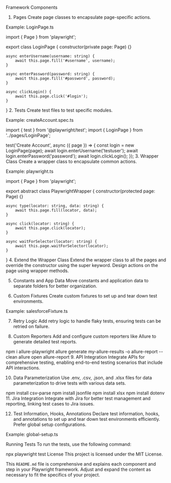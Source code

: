 


Framework Components
1. Pages
Create page classes to encapsulate page-specific actions.

Example: LoginPage.ts

import { Page } from 'playwright';

export class LoginPage {
    constructor(private page: Page) {}

    async enterUsername(username: string) {
        await this.page.fill('#username', username);
    }

    async enterPassword(password: string) {
        await this.page.fill('#password', password);
    }

    async clickLogin() {
        await this.page.click('#login');
    }
}
2. Tests
Create test files to test specific modules.

Example: createAccount.spec.ts

import { test } from '@playwright/test';
import { LoginPage } from '../pages/LoginPage';

test('Create Account', async ({ page }) => {
    const login = new LoginPage(page);
    await login.enterUsername('testuser');
    await login.enterPassword('password');
    await login.clickLogin();
});
3. Wrapper Class
Create a wrapper class to encapsulate common actions.

Example: playwright.ts

import { Page } from 'playwright';

export abstract class PlaywrightWrapper {
    constructor(protected page: Page) {}

    async type(locator: string, data: string) {
        await this.page.fill(locator, data);
    }

    async click(locator: string) {
        await this.page.click(locator);
    }

    async waitForSelector(locator: string) {
        await this.page.waitForSelector(locator);
    }
}
4. Extend the Wrapper Class
Extend the wrapper class to all the pages and override the constructor using the super keyword. Design actions on the page using wrapper methods.

5. Constants and App Data
Move constants and application data to separate folders for better organization.

6. Custom Fixtures
Create custom fixtures to set up and tear down test environments.

Example: salesforceFixture.ts

7. Retry Logic
Add retry logic to handle flaky tests, ensuring tests can be retried on failure.

8. Custom Reporters
Add and configure custom reporters like Allure to generate detailed test reports.

npm i allure-playwright
allure generate my-allure-results -o allure-report --clean
allure open allure-report
9. API Integration
Integrate APIs for comprehensive testing, enabling end-to-end testing scenarios that include API interactions.

10. Data Parameterization
Use .env, .csv, .json, and .xlsx files for data parameterization to drive tests with various data sets.

npm install csv-parse 
npm install jsonfile 
npm install xlsx 
npm install dotenv
11. Jira Integration
Integrate with Jira for better test management and reporting, linking test cases to Jira issues.

12. Test Information, Hooks, Annotations
Declare test information, hooks, and annotations to set up and tear down test environments efficiently. Prefer global setup configurations.

Example: global-setup.ts

Running Tests
To run the tests, use the following command:

npx playwright test
License
This project is licensed under the MIT License.


This `README.md` file is comprehensive and explains each component and step in your Playwright framework. Adjust and expand the content as necessary to fit the specifics of your project.
